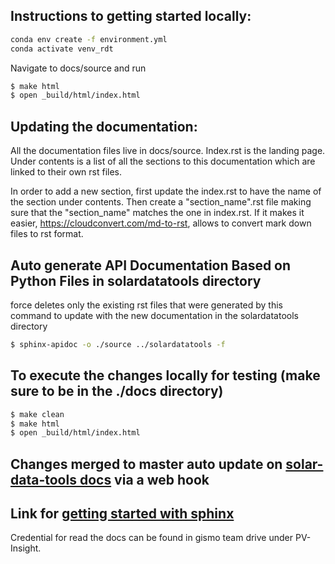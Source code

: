 ## Instructions to getting started locally:

```sh
conda env create -f environment.yml
conda activate venv_rdt
```

Navigate to docs/source and run

```sh
$ make html
$ open _build/html/index.html
```

## Updating the documentation:

All the documentation files live in docs/source. Index.rst is the landing page. Under contents is a list of all the sections to this documentation which are linked to their own rst files.

In order to add a new section, first update the index.rst to have the name of the section under contents. Then create a "section_name".rst file making sure that the "section_name" matches the one in index.rst. If it makes it easier, https://cloudconvert.com/md-to-rst, allows to convert mark down files to rst format.

## Auto generate API Documentation Based on Python Files in solardatatools directory

force deletes only the existing rst files that were generated by this command to update with the new documentation in the solardatatools directory

```sh
$ sphinx-apidoc -o ./source ../solardatatools -f
```

## To execute the changes locally for testing (make sure to be in the ./docs directory)

```sh
$ make clean
$ make html
$ open _build/html/index.html
```

## Changes merged to master auto update on [solar-data-tools docs](https://solar-data-tool.readthedocs.io/en/latest/) via a web hook


## Link for [getting started with sphinx](https://docs.readthedocs.io/en/stable/intro/getting-started-with-sphinx.html)

Credential for read the docs can be found in gismo team drive under PV-Insight.
